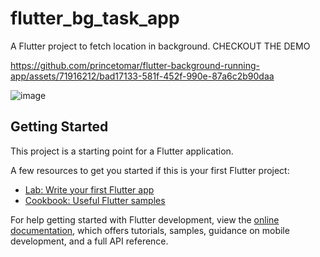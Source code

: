 # flutter_bg_task_app

A Flutter project to fetch location in background.
CHECKOUT THE DEMO



https://github.com/princetomar/flutter-background-running-app/assets/71916212/bad17133-581f-452f-990e-87a6c2b90daa




![image](https://github.com/princetomar/flutter-background-running-app/assets/71916212/bc4bbd98-514c-42c7-8b2a-b7bc378d4876)

## Getting Started

This project is a starting point for a Flutter application.

A few resources to get you started if this is your first Flutter project:

- [Lab: Write your first Flutter app](https://docs.flutter.dev/get-started/codelab)
- [Cookbook: Useful Flutter samples](https://docs.flutter.dev/cookbook)

For help getting started with Flutter development, view the
[online documentation](https://docs.flutter.dev/), which offers tutorials,
samples, guidance on mobile development, and a full API reference.
